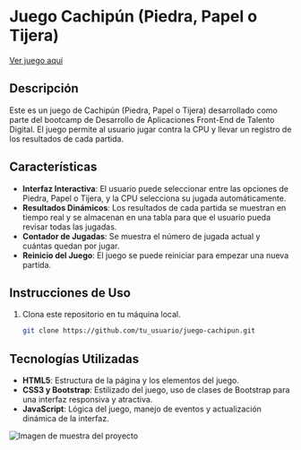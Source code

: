 # Juego Cachipún (Piedra, Papel o Tijera)

[Ver juego aquí](https://alexisenp.github.io/bootcamp-juegoCachipun/)

## Descripción

Este es un juego de Cachipún (Piedra, Papel o Tijera) desarrollado como parte del bootcamp de Desarrollo de Aplicaciones Front-End de Talento Digital. El juego permite al usuario jugar contra la CPU y llevar un registro de los resultados de cada partida.

## Características

- **Interfaz Interactiva**: El usuario puede seleccionar entre las opciones de Piedra, Papel o Tijera, y la CPU selecciona su jugada automáticamente.
- **Resultados Dinámicos**: Los resultados de cada partida se muestran en tiempo real y se almacenan en una tabla para que el usuario pueda revisar todas las jugadas.
- **Contador de Jugadas**: Se muestra el número de jugada actual y cuántas quedan por jugar.
- **Reinicio del Juego**: El juego se puede reiniciar para empezar una nueva partida.

## Instrucciones de Uso

1. Clona este repositorio en tu máquina local.
   ```bash
   git clone https://github.com/tu_usuario/juego-cachipun.git


## Tecnologías Utilizadas
- **HTML5**: Estructura de la página y los elementos del juego.
- **CSS3 y Bootstrap**: Estilizado del juego, uso de clases de Bootstrap para una interfaz responsiva y atractiva.
- **JavaScript**: Lógica del juego, manejo de eventos y actualización dinámica de la interfaz.

![Imagen de muestra del proyecto](./assets/img/image.png)